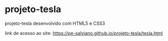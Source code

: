 # projeto-tesla
projeto-tesla desenvolvido com HTML5 e CSS3

link de acesso ao site: https://pe-salviano.github.io/projeto-tesla/tesla.html
